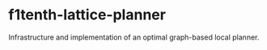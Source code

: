 # f1tenth-lattice-planner
Infrastructure and implementation of an optimal graph-based local planner.

